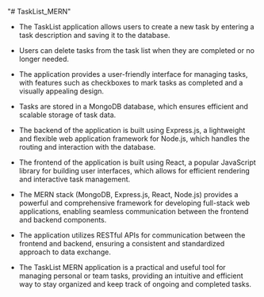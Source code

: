 "# TaskList_MERN" 

- The TaskList application allows users to create a new task by entering a task description and saving it to the database.

- Users can delete tasks from the task list when they are completed or no longer needed.

- The application provides a user-friendly interface for managing tasks, with features such as checkboxes to mark tasks as completed and a visually appealing design.

- Tasks are stored in a MongoDB database, which ensures efficient and scalable storage of task data.

- The backend of the application is built using Express.js, a lightweight and flexible web application framework for Node.js, which handles the routing and interaction with the database.

- The frontend of the application is built using React, a popular JavaScript library for building user interfaces, which allows for efficient rendering and interactive task management.

- The MERN stack (MongoDB, Express.js, React, Node.js) provides a powerful and comprehensive framework for developing full-stack web applications, enabling seamless communication between the frontend and backend components.

- The application utilizes RESTful APIs for communication between the frontend and backend, ensuring a consistent and standardized approach to data exchange.

- The TaskList MERN application is a practical and useful tool for managing personal or team tasks, providing an intuitive and efficient way to stay organized and keep track of ongoing and completed tasks.